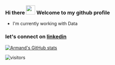### Hi there <img src="https://github.com/TheDudeThatCode/TheDudeThatCode/blob/master/Assets/Hi.gif" width="29px"> Welcome to my github profile
- I'm currently working with Data 
### let's connect on [linkedin](https://www.linkedin.com/in/armando-olivares/)

<!--
**ArmandDS/ArmandDS** is a ✨ _special_ ✨ repository because its `README.md` (this file) appears on your GitHub profile.

Here are some ideas to get you started:

- 🔭 I’m currently working on ...
- 🌱 I’m currently learning ...
- 👯 I’m looking to collaborate on ...
- 🤔 I’m looking for help with ...
- 💬 Ask me about ...
- 📫 How to reach me: ...
- 😄 Pronouns: ...
- ⚡ Fun fact: ...
-->


[![Armand's GitHub stats](https://github-readme-stats.vercel.app/api?username=armandds)](https://github.com/anuraghazra/github-readme-stats)

![visitors](https://visitor-badge.laobi.icu/badge?page_id=armandds.armandds)
